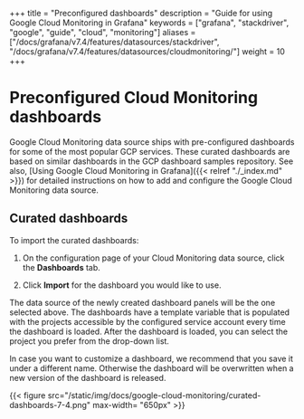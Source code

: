 +++
title = "Preconfigured dashboards"
description = "Guide for using Google Cloud Monitoring in Grafana"
keywords = ["grafana", "stackdriver", "google", "guide", "cloud", "monitoring"]
aliases = ["/docs/grafana/v7.4/features/datasources/stackdriver", "/docs/grafana/v7.4/features/datasources/cloudmonitoring/"]
weight = 10
+++

# Preconfigured Cloud Monitoring dashboards

Google Cloud Monitoring data source ships with pre-configured dashboards for some of the most popular GCP services. These curated dashboards are based on similar dashboards in the GCP dashboard samples repository. See also, [Using Google Cloud Monitoring in Grafana]({{< relref "./_index.md" >}}) for detailed instructions on how to add and configure the Google Cloud Monitoring data source.
## Curated dashboards

To import the curated dashboards:

1. On the configuration page of your Cloud Monitoring data source, click the **Dashboards** tab.

1. Click **Import** for the dashboard you would like to use.

The data source of the newly created dashboard panels will be the one selected above. The dashboards have a template variable that is populated with the projects accessible by the configured service account every time the dashboard is loaded. After the dashboard is loaded, you can select the project you prefer from the drop-down list.

In case you want to customize a dashboard, we recommend that you save it under a different name.  Otherwise the dashboard will be overwritten when a new version of the dashboard is released.

{{< figure src="/static/img/docs/google-cloud-monitoring/curated-dashboards-7-4.png" max-width= "650px" >}}

